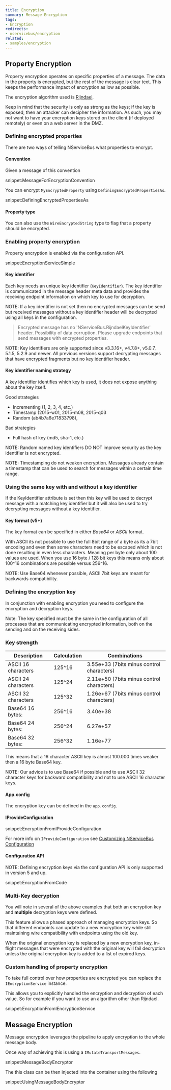 ```yaml
---
title: Encryption
summary: Message Encryption
tags:
- Encryption
redirects:
- nservicebus/encryption
related:
- samples/encryption
---
```


## Property Encryption

Property encryption operates on specific properties of a message. The data in the property is encrypted, but the rest of the message is clear text. This keeps the performance impact of encryption as low as possible. 

The encryption algorithm used is [Rijndael](https://msdn.microsoft.com/en-us/library/system.security.cryptography.rijndael.aspx).

Keep in mind that the security is only as strong as the keys; if the key is exposed, then an attacker can decipher the information. As such, you may not want to have your encryption keys stored on the client (if deployed remotely) or even on a web server in the DMZ. 


### Defining encrypted properties

There are two ways of telling NServiceBus what properties to encrypt.


#### Convention 

Given a message of this convention 

snippet:MessageForEncryptionConvention

You can encrypt `MyEncryptedProperty` using `DefiningEncryptedPropertiesAs`.

snippet:DefiningEncryptedPropertiesAs


#### Property type

You can also use the `WireEncryptedString` type to flag that a property should be encrypted.

<!-- import MessageWithEncryptedProperty --> 


### Enabling property encryption

Property encryption is enabled via the configuration API. 

snippet:EncryptionServiceSimple


#### Key identifier

Each key needs an unique key identifier (`KeyIdentifier`). The key identifier is communicated in the message header meta data and provides the receiving endpoint information on which key to use for decryption.

NOTE: If a key identifier is not set then no encrypted messages can be send but received messages without a key identifier header will be decrypted using all keys in the configuration.

> Encrypted message has no 'NServiceBus.RijndaelKeyIdentifier' header. Possibility of data corruption. Please upgrade endpoints that send messages with encrypted properties.

NOTE: Key identifiers are only supported since v3.3.16+, v4.7.8+, v5.0.7, 5.1.5, 5.2.9 and newer. All previous versions support decrypting messages that have encrypted fragments but no key identifier header.


#### Key identifier naming strategy

A key identifier identifies which key is used, it does not expose anything about the key itself.

Good strategies

- Incrementing (1, 2, 3, 4, etc.)
- Timestamp (2015-w01, 2015-m08, 2015-q03
- Random (ab4b7a6e71833798), 

Bad strategies

- Full hash of key (md5, sha-1, etc.)


NOTE: Random named key identifiers DO NOT improve security as the key identifier is not encrypted.

NOTE: Timestamping do not weaken encryption. Messages already contain a timestamp that can be used to search for messages within a certain time range.


### Using the same key with and without a key identifier

If the KeyIdentifier attribute is set then this key will be used to decrypt message with a matching key identifier but it will also be used to try decrypting messages without a key identifier.


#### Key format (v5+)

The key format can be specified in either *Base64* or *ASCII* format.


With ASCII its not possible to use the full 8bit range of a byte as its a 7bit encoding and even then some characters need to be escaped which is not done resulting in even less characters. Meaning per byte only about 100 values are used. When you use 16 byte / 128 bit keys this means only about 100^16 combinations are possible versus 256^16.

NOTE: Use Base64 whenever possible, ASCII 7bit keys are meant for backwards compatibility.


### Defining the encryption key

In conjunction with enabling encryption you need to configure the encryption and decryption keys.

Note: The key specified must be the same in the configuration of all processes that are communicating encrypted information, both on the sending and on the receiving sides.


### Key strength

Description        | Calculation| Combinations
-------------------|------------|-------
ASCII 16 characters| 125^16     |  3.55e+33 (7bits minus control characters)
ASCII 24 characters| 125^24     |  2.11e+50 (7bits minus control characters)
ASCII 32 characters| 125^32     |  1.26e+67 (7bits minus control characters)
Base64 16 bytes:   | 256^16     |  3.40e+38
Base64 24 bytes:   | 256^24     |  6.27e+57
Base64 32 bytes:   | 256^32     |  1.16e+77


This means that a 16 character ASCII key is almost 100.000 times weaker then a 16 byte Base64 key.

NOTE: Our advice is to use Base64 if possible and to use ASCII 32 character keys for backward compatibility and not to use ASCII 16 character keys.


#### App.config

The encryption key can be defined in the `app.config`.

<!-- import EncryptionFromAppConfig --> 
 

#### IProvideConfiguration

snippet:EncryptionFromIProvideConfiguration

For more info on `IProvideConfiguration` see [Customizing NServiceBus Configuration](/nservicebus/hosting/custom-configuration-providers.md)


#### Configuration API

NOTE: Defining encryption keys via the configuration API is only supported in version 5 and up. 

snippet:EncryptionFromCode


### Multi-Key decryption 

You will note in several of the above examples that both an encryption key and **multiple** decryption keys were defined.

This feature allows a phased approach of managing encryption keys. So that different endpoints can update to a new encryption key while still maintaining wire compatibility with endpoints using the old key.

When the original encryption key is replaced by a new encryption key, in-flight messages that were encrypted with the original key will fail decryption unless the original encryption key is added to a list of expired keys. 


### Custom handling of property encryption

To take full control over how properties are encrypted you can replace the `IEncryptionService` instance.

This allows you to explicitly handled the encryption and decryption of each value. So for example if you want to use an algorithm other than Rijndael.

snippet:EncryptionFromIEncryptionService


## Message Encryption

Message encryption leverages the pipeline to apply encryption to the whole message body.

Once way of achieving this is using a `IMutateTransportMessages`.

snippet:MessageBodyEncryptor

The this class can be then injected into the container using the following

snippet:UsingMessageBodyEncryptor
